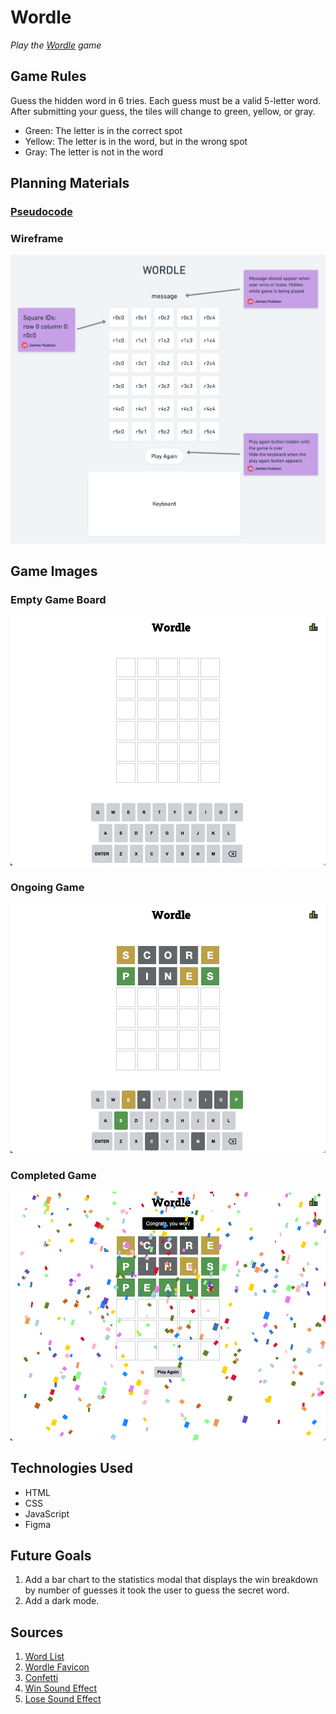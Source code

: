 # Wordle
*Play the [Wordle](https://james-hudson-wordle.netlify.app/) game*

## Game Rules
Guess the hidden word in 6 tries. Each guess must be a valid 5-letter word. After submitting your guess, the tiles will change to green, yellow, or gray. 
- Green: The letter is in the correct spot
- Yellow: The letter is in the word, but in the wrong spot
- Gray: The letter is not in the word

## Planning Materials
### [Pseudocode](https://docs.google.com/document/d/1B1-6lsdafm1LRVMT_wPzDoH1kHZZG1LW2v_xrc0uLLk/edit)
### Wireframe
![Wireframe](Assets/Wordle%20wireframe@2x.png)

## Game Images
### Empty Game Board
![Empty Game Board](Assets/wordle-start.png)

### Ongoing Game
![Ongoing Game](Assets/wordle-progress.png)

### Completed Game
![Completed Game](Assets/wordle-win.png)

## Technologies Used 
- HTML
- CSS
- JavaScript
- Figma

## Future Goals
1. Add a bar chart to the statistics modal that displays the win breakdown by number of guesses it took the user to guess the secret word.
2. Add a dark mode.

## Sources
1. [Word List](https://www-cs-faculty.stanford.edu/~knuth/sgb-words.txt)
2. [Wordle Favicon](https://static01.nyt.com/images/2022/03/02/crosswords/alpha-wordle-icon-new/alpha-wordle-icon-new-square320-v3.png?format=pjpg&quality=75&auto=webp&disable=upscale)
3. [Confetti](https://github.com/SEI-Remote/confetti/blob/main/confetti.js)
4. [Win Sound Effect](https://davidandshark.com/guessing-game/audio/kazoo.wav)
5. [Lose Sound Effect](https://www.youtube.com/watch?v=bceGNIg-rqI)